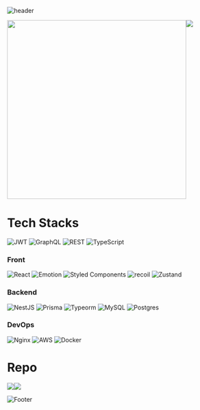 ![header](https://capsule-render.vercel.app/api?type=waving&height=150&section=header&text=Kim%20Do%20Kyun&fontSize=42&fontAlignY=28&fontAlign=80&&animation=twinkling)

<div style="display: flex; flex-wrap: wrap;">
  <a href="https://github.com/DoK6n">
    <img
      width="418px"
      src="https://github-readme-stats.vercel.app/api?username=DoK6n&show_icons=true&theme=material-palenight"
    />
  </a>
  <a href="https://github.com/DoK6n">
    <img
      src="https://github-readme-stats.vercel.app/api/top-langs/?username=DoK6n&layout=compact&theme=material-palenight"
    />
  </a>
</div>


# Tech Stacks
![JWT](https://img.shields.io/badge/JWT-black?style=for-the-badge&logo=JSON%20web%20tokens)
![GraphQL](https://img.shields.io/badge/-GraphQL-E10098?style=for-the-badge&logo=graphql&logoColor=white)
![REST](https://img.shields.io/badge/-REST-%2320232a.svg?style=for-the-badge)
![TypeScript](https://img.shields.io/badge/typescript-%23007ACC.svg?style=for-the-badge&logo=typescript&logoColor=white)

### Front 

![React](https://img.shields.io/badge/react-%2320232a.svg?style=for-the-badge&logo=react&logoColor=%2361DAFB)
![Emotion](https://img.shields.io/badge/Emotion-d26ac2?style=for-the-badge&logoColor=white)
![Styled Components](https://img.shields.io/badge/styled--components-DB7093?style=for-the-badge&logo=styled-components&logoColor=white)
![recoil](https://user-images.githubusercontent.com/39258608/198218447-11962981-3863-4575-9d70-4f6474b3f2f1.svg)
![Zustand](https://user-images.githubusercontent.com/39258608/198218439-6257825e-f404-4eb8-bfd4-3c1c1a502396.svg)

### Backend

![NestJS](https://img.shields.io/badge/nestjs-%23E0234E.svg?style=for-the-badge&logo=nestjs&logoColor=white)
![Prisma](https://img.shields.io/badge/Prisma-3982CE?style=for-the-badge&logo=Prisma&logoColor=white)
![Typeorm](https://img.shields.io/badge/Typeorm-3982CE?style=for-the-badge&logo=ReactHookForm&logoColor=white)
![MySQL](https://img.shields.io/badge/mysql-%2300f.svg?style=for-the-badge&logo=mysql&logoColor=white)
![Postgres](https://img.shields.io/badge/postgres-%23316192.svg?style=for-the-badge&logo=postgresql&logoColor=white)

### DevOps

![Nginx](https://img.shields.io/badge/nginx-%23009639.svg?style=for-the-badge&logo=nginx&logoColor=white)
![AWS](https://img.shields.io/badge/AWS-%23FF9900.svg?style=for-the-badge&logo=amazon-aws&logoColor=white)
![Docker](https://img.shields.io/badge/docker-%230db7ed.svg?style=for-the-badge&logo=docker&logoColor=white)

# Repo
<div style="display: flex; flex-wrap: wrap;">
  <a href="https://github.com/DoK6n/podote">
    <img
      src="https://github-readme-stats.vercel.app/api/pin/?username=DoK6n&repo=podote&theme=material-palenight"
    />
  </a>
  <a href="https://github.com/DoK6n/podote-server">
    <img
      src="https://github-readme-stats.vercel.app/api/pin/?username=DoK6n&repo=podote-server&theme=material-palenight"
    />
  </a>
</div>

![Footer](https://capsule-render.vercel.app/api?type=waving&height=150&section=footer)


